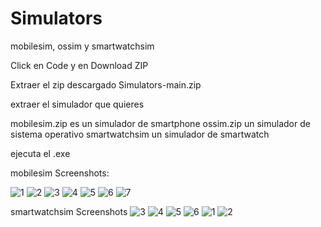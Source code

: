 # Simulators
mobilesim, ossim y smartwatchsim

Click en Code y en Download ZIP

Extraer el zip descargado Simulators-main.zip

extraer el simulador que quieres

mobilesim.zip es un simulador de smartphone
ossim.zip un simulador de sistema operativo
smartwatchsim un simulador de smartwatch 

ejecuta el .exe



mobilesim Screenshots:

![1](https://user-images.githubusercontent.com/101516262/180625704-73f41bd7-a3cc-449e-864a-ac067616bb89.PNG)
![2](https://user-images.githubusercontent.com/101516262/180625720-2c8d8cc6-608a-45c6-8a4b-a33d7aec8609.PNG)
![3](https://user-images.githubusercontent.com/101516262/180625721-1f34acb4-87b2-4393-9479-b356850ddcbe.PNG)
![4](https://user-images.githubusercontent.com/101516262/180625722-241443c9-d07c-452d-9876-30afef306ffa.PNG)
![5](https://user-images.githubusercontent.com/101516262/180625723-5517d42a-5b27-4c9a-ad31-e67438d81932.PNG)
![6](https://user-images.githubusercontent.com/101516262/180625724-03ed1438-85d0-4bd1-bd9f-11f29b53bb14.PNG)
![7](https://user-images.githubusercontent.com/101516262/180625726-7fb05785-8b8d-4480-8a0c-8c838d99d2d7.PNG)

smartwatchsim Screenshots
![3](https://user-images.githubusercontent.com/101516262/180625737-73882df9-c435-4210-90f4-d3794d7ec9da.PNG)
![4](https://user-images.githubusercontent.com/101516262/180625738-f0d48558-a598-4975-8389-35583bbc1239.PNG)
![5](https://user-images.githubusercontent.com/101516262/180625739-d441fbf2-25cf-413a-82f5-89236953d37b.PNG)
![6](https://user-images.githubusercontent.com/101516262/180625740-2c960d8e-8f00-4f9f-af3c-48642e91fd33.PNG)
![1](https://user-images.githubusercontent.com/101516262/180625741-4046b372-3d73-41b1-a5d8-50f16c37b3de.PNG)
![2](https://user-images.githubusercontent.com/101516262/180625743-a56a5376-0f1e-4936-a169-3085bd661127.PNG)
